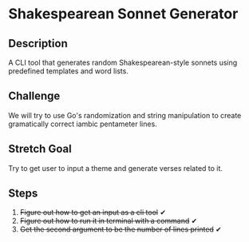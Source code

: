 # Shakespearean Sonnet Generator
## Description
A CLI tool that generates random Shakespearean-style sonnets using predefined templates and word lists.
## Challenge
We will try to use Go's randomization and string manipulation to create gramatically correct iambic pentameter lines.
## Stretch Goal
Try to get user to input a theme and generate verses related to it.

## Steps
1. ~~Figure out how to get an input as a cli tool~~ ✔
2. ~~Figure out how to run it in terminal with a command~~ ✔
3. ~~Get the second argument to be the number of lines printed~~ ✔